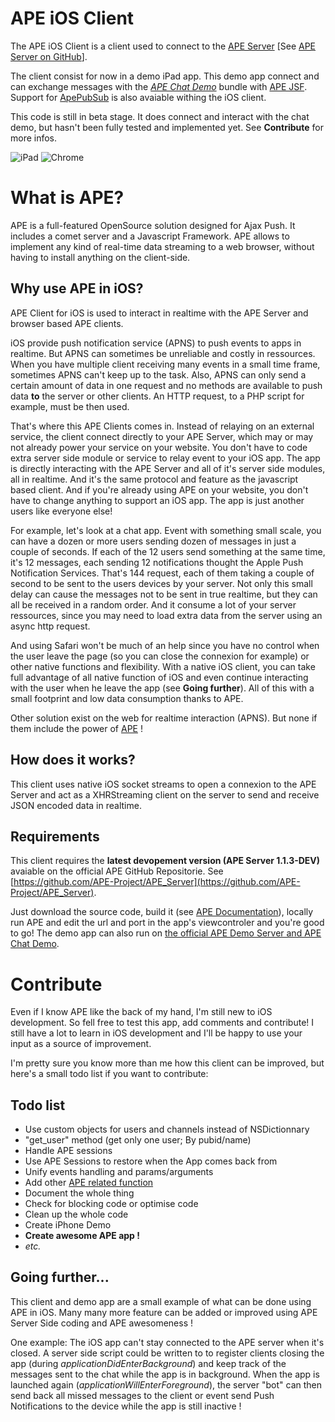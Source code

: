 APE iOS Client
==============
The APE iOS Client is a client used to connect to the [APE Server](http://ape-project.org/) [See [APE Server on GitHub](https://github.com/APE-Project/APE_Server)]. 

The client consist for now in a demo iPad app. This demo app connect and can exchange messages with the [_APE Chat Demo_](http://ape-project.org/demos/chat/) bundle with [APE JSF](https://github.com/APE-Project/APE_JSF). Support for [ApePubSub](https://github.com/ptejada/ApePubSub) is also avaiable withing the iOS client.

This code is still in beta stage. It does connect and interact with the chat demo, but hasn't been fully tested and implemented yet. See **Contribute** for more infos.

![iPad](http://i.imgur.com/NXBTWQI.png)
![Chrome](http://i.imgur.com/ObGQ4Vr.png)

# What is APE?
APE is a full-featured OpenSource solution designed for Ajax Push. It includes a comet server and a Javascript Framework. APE allows to implement any kind of real-time data streaming to a web browser, without having to install anything on the client-side.

## Why use APE in iOS?
APE Client for iOS is used to interact in realtime with the APE Server and browser based APE clients. 

iOS provide push notification service (APNS) to push events to apps in realtime. But APNS can sometimes be unreliable and costly in ressources. When you have multiple client receiving many events in a small time frame, sometimes APNS can't keep up to the task. Also, APNS can only send a certain amount of data in one request and no methods are available to push data **to** the server or other clients. An HTTP request, to a PHP script for example, must be then used.

That's where this APE Clients comes in. Instead of relaying on an external service, the client connect directly to your APE Server, which may or may not already power your service on your website. You don't have to code extra server side module or service to relay event to your iOS app. The app is directly interacting with the APE Server and all of it's server side modules, all in realtime. And it's the same protocol and feature as the javascript based client. And if you're already using APE on your website, you don't have to change anything to support an iOS app. The app is just another users like everyone else!


For example, let's look at a chat app. Event with something small scale, you can have a dozen or more users sending dozen of messages in just a couple of seconds. If each of the 12 users send something at the same time, it's 12 messages, each sending 12 notifications thought the Apple Push Notification Services. That's 144 request, each of them taking a couple of second to be sent to the users devices by your server. Not only this small delay can cause the messages not to be sent in true realtime, but they can all be received in a random order. And it consume a lot of your server ressources, since you may need to load extra data from the server using an async http request. 

And using Safari won't be much of an help since you have no control when the user leave the page (so you can close the connexion for example) or other native functions and flexibility. With a native iOS client, you can take full advantage of all native function of iOS and even continue interacting with the user when he leave the app (see **Going further**). All of this with a small footprint and low data consumption thanks to APE.


Other solution exist on the web for realtime interaction (APNS). But none if them include the power of [APE](http://ape-project.org/) !

## How does it works?
This client uses native iOS socket streams to open a connexion to the APE Server and act as a XHRStreaming client on the server to send and receive JSON encoded data in realtime.

## Requirements
This client requires the **latest devopement version (APE Server 1.1.3-DEV)** avaiable on the official APE GitHub Repositorie. See [https://github.com/APE-Project/APE_Server](https://github.com/APE-Project/APE_Server). 

Just download the source code, build it (see [APE Documentation](http://ape-project.org/wiki/index.php?page=Main+page)), locally run APE and edit the url and port in the app's viewcontroler and you're good to go! The demo app can also run on [the official APE Demo Server and APE Chat Demo](http://ape-project.org/demos/chat/).


# Contribute
Even if I know APE like the back of my hand, I'm still new to iOS development. So fell free to test this app, add comments and contribute! I still have a lot to learn in iOS development and I'll be happy to use your input as a source of improvement. 

I'm pretty sure you know more than me how this client can be improved, but here's a small todo list if you want to contribute:

## Todo list
* Use custom objects for users and channels instead of NSDictionnary
* "get_user" method (get only one user; By pubid/name)
* Handle APE sessions
* Use APE Sessions to restore when the App comes back from 
* Unify events handling and params/arguments
* Add other [APE related function](http://ape-project.org/static/jsdocs/client/symbols/APE.html)
* Document the whole thing
* Check for blocking code or optimise code
* Clean up the whole code
* Create iPhone Demo
* **Create awesome APE app !**
* _etc._

## Going further...
This client and demo app are a small example of what can be done using APE in iOS. Many many more feature can be added or improved using APE Server Side coding and APE awesomeness ! 

One example: The iOS app can't stay connected to the APE server when it's closed. A server side script could be written to to register clients closing the app (during _applicationDidEnterBackground_) and keep track of the messages sent to the chat while the app is in background. When the app is launched again (_applicationWillEnterForeground_), the server "bot" can then send back all missed messages to the client or event send Push Notifications to the device while the app is still inactive !
